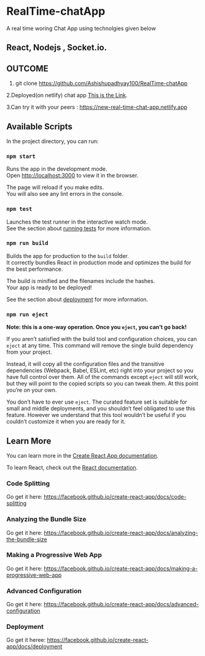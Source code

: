 # RealTime-chatApp
A real time woring Chat App using technolgies given below
## React,  Nodejs , Socket.io.

## OUTCOME

1. git clone https://github.com/Ashishupadhyay100/RealTime-chatApp

2.Deployed(on netlify) chat app  [This is the Link](https://new-real-time-chat-app.netlify.app).

3.Can try it with your peers : https://new-real-time-chat-app.netlify.app


## Available Scripts

In the project directory, you can run:

### `npm start`

Runs the app in the development mode.<br>
Open [http://localhost:3000](http://localhost:3000) to view it in the browser.

The page will reload if you make edits.<br>
You will also see any lint errors in the console.

### `npm test`

Launches the test runner in the interactive watch mode.<br>
See the section about [running tests](https://facebook.github.io/create-react-app/docs/running-tests) for more information.

### `npm run build`

Builds the app for production to the `build` folder.<br>
It correctly bundles React in production mode and optimizes the build for the best performance.

The build is minified and the filenames include the hashes.<br>
Your app is ready to be deployed!

See the section about [deployment](https://facebook.github.io/create-react-app/docs/deployment) for more information.

### `npm run eject`

**Note: this is a one-way operation. Once you `eject`, you can’t go back!**

If you aren’t satisfied with the build tool and configuration choices, you can `eject` at any time. This command will remove the single build dependency from your project.

Instead, it will copy all the configuration files and the transitive dependencies (Webpack, Babel, ESLint, etc) right into your project so you have full control over them. All of the commands except `eject` will still work, but they will point to the copied scripts so you can tweak them. At this point you’re on your own.

You don’t have to ever use `eject`. The curated feature set is suitable for small and middle deployments, and you shouldn’t feel obligated to use this feature. However we understand that this tool wouldn’t be useful if you couldn’t customize it when you are ready for it.

## Learn More

You can learn more in the [Create React App documentation](https://facebook.github.io/create-react-app/docs/getting-started).

To learn React, check out the [React documentation](https://reactjs.org/).

### Code Splitting

Go get it here: https://facebook.github.io/create-react-app/docs/code-splitting

### Analyzing the Bundle Size

Go get it here: https://facebook.github.io/create-react-app/docs/analyzing-the-bundle-size

### Making a Progressive Web App

Go get it here: https://facebook.github.io/create-react-app/docs/making-a-progressive-web-app

### Advanced Configuration

Go get it here: https://facebook.github.io/create-react-app/docs/advanced-configuration

### Deployment

Go get it heree: https://facebook.github.io/create-react-app/docs/deployment
